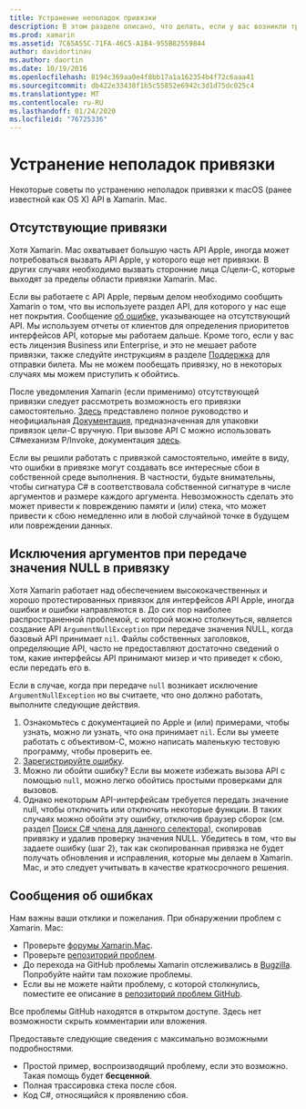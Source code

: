 ```yaml
---
title: Устранение неполадок привязки
description: В этом разделе описано, что делать, если у вас возникли трудности при привязке библиотеки цели-C. В частности, в нем обсуждаются отсутствующие привязки, исключения аргументов при передаче значения NULL в привязку и сообщения об ошибках.
ms.prod: xamarin
ms.assetid: 7C65A55C-71FA-46C5-A1B4-955B82559844
author: davidortinau
ms.author: daortin
ms.date: 10/19/2016
ms.openlocfilehash: 8194c369aa0e4f8bb17a1a162354b4f72c6aaa41
ms.sourcegitcommit: db422e33438f1b5c55852e6942c3d1d75dc025c4
ms.translationtype: MT
ms.contentlocale: ru-RU
ms.lasthandoff: 01/24/2020
ms.locfileid: "76725336"
---
```

# <a name="binding-troubleshooting"></a>Устранение неполадок привязки

Некоторые советы по устранению неполадок привязки к macOS (ранее известной как OS X) API в Xamarin. Mac.

## <a name="missing-bindings"></a>Отсутствующие привязки

Хотя Xamarin. Mac охватывает большую часть API Apple, иногда может потребоваться вызвать API Apple, у которого еще нет привязки. В других случаях необходимо вызвать сторонние лица C/цели-C, которые выходят за пределы области привязки Xamarin. Mac.

Если вы работаете с API Apple, первым делом необходимо сообщить Xamarin о том, что вы используете раздел API, для которого у нас еще нет покрытия. Сообщение [об ошибке,](#reporting-bugs) указывающее на отсутствующий API. Мы используем отчеты от клиентов для определения приоритетов интерфейсов API, которые мы работаем дальше. Кроме того, если у вас есть лицензия Business или Enterprise, и это не мешает работе привязки, также следуйте инструкциям в разделе [Поддержка](https://visualstudio.microsoft.com/vs/support/) для отправки билета. Мы не можем пообещать привязку, но в некоторых случаях мы можем приступить к обойтись.

После уведомления Xamarin (если применимо) отсутствующей привязки следует рассмотреть возможность его привязки самостоятельно. [Здесь](~/cross-platform/macios/binding/overview.md) представлено полное руководство и неофициальная [Документация,](https://brendanzagaeski.appspot.com/xamarin/0002.html) предназначенная для упаковки привязок цели-C вручную. При вызове API C можно использовать C#механизм P/Invoke, документация [здесь](https://www.mono-project.com/docs/advanced/pinvoke/).

Если вы решили работать с привязкой самостоятельно, имейте в виду, что ошибки в привязке могут создавать все интересные сбои в собственной среде выполнения. В частности, будьте внимательны, чтобы сигнатура C# в соответствовала собственной сигнатуре в числе аргументов и размере каждого аргумента. Невозможность сделать это может привести к повреждению памяти и (или) стека, что может привести к сбою немедленно или в любой случайной точке в будущем или повреждении данных.

## <a name="argument-exceptions-when-passing-null-to-a-binding"></a>Исключения аргументов при передаче значения NULL в привязку

Хотя Xamarin работает над обеспечением высококачественных и хорошо протестированных привязок для интерфейсов API Apple, иногда ошибки и ошибки направляются в. До сих пор наиболее распространенной проблемой, с которой можно столкнуться, является создание API `ArgumentNullException` при передаче значения NULL, когда базовый API принимает `nil`. Файлы собственных заголовков, определяющие API, часто не предоставляют достаточно сведений о том, какие интерфейсы API принимают мизер и что приведет к сбою, если передать его в.

Если в случае, когда при передаче `null` возникает исключение `ArgumentNullException` но вы считаете, что оно должно работать, выполните следующие действия.

1. Ознакомьтесь с документацией по Apple и (или) примерами, чтобы узнать, можно ли узнать, что она принимает `nil`. Если вы умеете работать с объективом-C, можно написать маленькую тестовую программу, чтобы проверить ее.
2. [Зарегистрируйте ошибку](#reporting-bugs).
3. Можно ли обойти ошибку? Если вы можете избежать вызова API с помощью `null`, можно легко обойтись простыми проверками для вызовов.
4. Однако некоторым API-интерфейсам требуется передать значение null, чтобы отключить или отключить некоторые функции. В таких случаях можно обойти эту ошибку, отключив браузер сборок (см. раздел [Поиск C# члена для данного селектора](~/mac/app-fundamentals/mac-apis.md#finding_selector)), скопировав привязку и удалив проверку значения NULL. Убедитесь в том, что вы задаете ошибку (шаг 2), так как скопированная привязка не будет получать обновления и исправления, которые мы делаем в Xamarin. Mac, и это следует учитывать в качестве краткосрочного решения.

<a name="reporting-bugs"/>

## <a name="reporting-bugs"></a>Сообщения об ошибках

Нам важны ваши отклики и пожелания. При обнаружении проблем с Xamarin. Mac:

- Проверьте [форумы Xamarin.Mac](https://forums.xamarin.com/categories/xamarin-mac).
- Проверьте [репозиторий проблем](https://github.com/xamarin/xamarin-macios/issues).
- До перехода на GitHub проблемы Xamarin отслеживались в [Bugzilla](https://bugzilla.xamarin.com/describecomponents.cgi). Попробуйте найти там похожие проблемы.
- Если вы не можете найти проблему, с которой столкнулись, поместите ее описание в [репозиторий проблем GitHub](https://github.com/xamarin/xamarin-macios/issues/new).

Все проблемы GitHub находятся в открытом доступе. Здесь нет возможности скрыть комментарии или вложения.

Предоставьте следующие сведения с максимально возможными подробностями.

- Простой пример, воспроизводящий проблему, если это возможно. Такая помощь будет **бесценной**.
- Полная трассировка стека после сбоя.
- Код C#, относящийся к проявлению сбоя.
